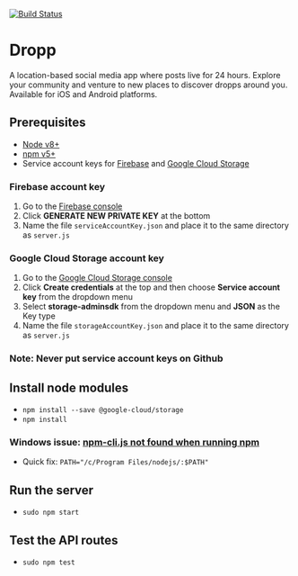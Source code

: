 [![Build Status](https://travis-ci.org/StevenMccracken/Dropp.svg?branch=master)](https://travis-ci.org/StevenMccracken/Dropp)

# Dropp
A location-based social media app where posts live for 24 hours. Explore your community and venture to new places to discover dropps around you. Available for iOS and Android platforms.

## Prerequisites
   * [Node v8+](https://nodejs.org/en/)
   * [npm v5+](https://www.npmjs.com/)
   * Service account keys for [Firebase](https://firebase.google.com/) and [Google Cloud Storage](https://cloud.google.com/storage/)

### Firebase account key
1. Go to the [Firebase console](https://console.firebase.google.com/project/dropp-3a65d/settings/serviceaccounts/adminsdk)
2. Click __GENERATE NEW PRIVATE KEY__ at the bottom
3. Name the file ```serviceAccountKey.json``` and place it to the same directory as ```server.js```

### Google Cloud Storage account key
1. Go to the [Google Cloud Storage console](https://console.cloud.google.com/apis/credentials?project=dropp-3a65d)
2. Click __Create credentials__ at the top and then choose __Service account key__ from the dropdown menu
3. Select __storage-adminsdk__ from the dropdown menu and __JSON__ as the Key type
4. Name the file ```storageAccountKey.json``` and place it to the same directory as ```server.js```

### Note: __Never__ put service account keys on Github

## Install node modules
  - ```npm install --save @google-cloud/storage```
  - ```npm install```
### Windows issue: [npm-cli.js not found when running npm](http://stackoverflow.com/questions/24721903/npm-cli-js-not-found-when-running-npm)
   - Quick fix: ```PATH="/c/Program Files/nodejs/:$PATH"```

## Run the server
* ```sudo npm start```

## Test the API routes
* ```sudo npm test```
